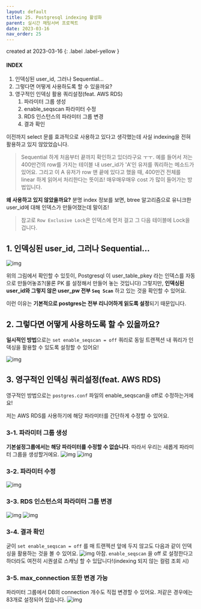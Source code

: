 ```yaml
---
layout: default
title: 25. Postgresql indexing 활성화
parent: 실시간 채팅서버 프로젝트
date: 2023-03-16
nav_order: 25
---
```

created at 2023-03-16
{: .label .label-yellow }

#### INDEX
1. 인덱싱된 user_id, 그러나 Sequential...
2. 그렇다면 어떻게 사용하도록 할 수 있을까요?
3. 영구적인 인덱싱 활용 쿼리설정(feat. AWS RDS)
   1. 파라미터 그룹 생성
   2. enable_seqscan 파라미터 수정
   3. RDS 인스턴스의 파라미터 그룹 변경
   4. 결과 확인

이전까지 select 문를 효과적으로 사용하고 있다고 생각했는데 사실 indexing을 전혀 활용하고 있지 않았었습니다.
> Sequential 하게 처음부터 끝까지 확인하고 있더라구요 ㅜㅜ. 예를 들어서 저는 400만건의 row를 가지는 테이블 내 user_id가 'A'인 유저를 쿼리하는 메소드가 있어요. 그리고 이 A 유저가 row 맨 끝에 있다고 했을 때, 400만건 전체를 linear 하게 읽어서 처리한다는 뜻이죠! 매우매우매우 cost 가 많이 들어가는 방법입니다.

**왜 사용하고 있지 않았을까요?** 분명 index 정보를 보면, btree 알고리즘으로 유니크한 user_id에 대해 인덱스가 만들어졌는데 말이죠!
> 참고로 `Row Exclusive Lock`은 인덱스에 먼저 걸고 그 다음 테이블에 Lock을 겁니다.   

## 1. 인덱싱된 user_id, 그러나 Sequential...

![img](../../../assets/img/performance/3.png)

위의 그림에서 확인할 수 있듯이, Postgresql 이 user_table_pkey 라는 인덱스를 자동으로 만들어놓죠?(물론 PK 를 설정해서 만들어 놓는 것입니다) 그렇지만, **인덱싱된 user_id와 그렇지 않은 user_pw 전부 `Seq Scan`** 하고 있는 것을 확인할 수 있어요.

이런 이유는 **기본적으로 postgres는 전부 리니어하게 읽도록 설정**되기 때문입니다.

## 2. 그렇다면 어떻게 사용하도록 할 수 있을까요?

**일시적인 방법**으로는 `set enable_seqscan = off` 쿼리로 동일 트랜젝션 내 쿼리가 인덱싱을 활용할 수 있도록 설정할 수 있어요!

![img](../../../assets/img/performance/2.png)

## 3. 영구적인 인덱싱 쿼리설정(feat. AWS RDS)

영구적인 방법으로는 `postgres.conf` 파일의 enable_seqscan을 off로 수정하는거에요!

저는 AWS RDS를 사용하기에 해당 파라미터를 간단하게 수정할 수 있어요.
### 3-1. **파라미터 그룹 생성**
**기본설정그룹에서는 해당 파라미터를 수정할 수 없습니다**. 따라서 우리는 새롭게 파라미터 그룹을 생성할거에요.
![img](../../../assets/img/performance/5.png)
![img](../../../assets/img/performance/4.png)
### 3-2. **파라미터 수정**
![img](../../../assets/img/performance/6.png)
### 3-3. **RDS 인스턴스의 파라미터 그룹 변경**
![img](../../../assets/img/performance/7.png)
![img](../../../assets/img/performance/8.png)
### 3-4. **결과 확인**
굳이 `set enable_seqscan = off` 를 매 트랜젝션 앞에 두지 않고도 다음과 같이 인덱싱을 활용하는 것을 볼 수 있어요.
![img](../../../assets/img/performance/9.png)
아참. `enable_seqscan` 을 off 로 설정한다고 하더라도 여전히 시퀀셜로 스캐닝 할 수 있답니다!(indexing 되지 않는 컬럼 조회 시)
### 3-5. **max_connection 또한 변경 가능**
파라미터 그룹에서 DB의 connection 개수도 직접 변경할 수 있어요. 저같은 경우에는 83개로 설정되어 있습니다.
![img](../../../assets/img/performance/10.png)
